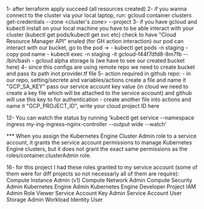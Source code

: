 1- after terraform apply succeed (all resources created)
2- if you wanna connect to the cluster via your local laptop, run: gcloud container clusters get-credentials <cluster name> --zone <cluster's zone> --project <project ID>
3- if you have gcloud and kubectl install on your local machine you have to be able interact with your cluster (kubectl get pods/kubectl get svc etc)
    check to have "Cloud Resource Manager API" enaled (for GH action interaction)
our pod can interact with our bucket, go to the pod ->
    - kubectl get pods -n staging
    - copy pod name
    - kubectl exec -n staging -it gcloud-f44f7dfd8-8m7fb -- /bin/bash
    - gcloud alpha storage ls (we have to see our created bucket here)
4- since this configs are using remote repo we need to create bucket and pass its path inot provider.tf file
5- action required in github repo:
    - in our repo, setting/secrete and variables/actions create a file and name it "GCP_SA_KEY" pass our service account key value (in cloud we need to create a key file which will be attached to the service account) and github will use this key to for authentication
    - create another file into actions and name it "GCP_PROJECT_ID", write your cloud project ID here

12- You can watch the status by running 'kubectl get service --namespace ingress my-ing-ingress-nginx-controller --output wide --watch'

*** When you assign the Kubernetes Engine Cluster Admin role to a service account, it grants the service account permissions to manage Kubernetes Engine clusters, but it does not grant the exact same permissions as the roles/container.clusterAdmin role.

16- for this project I had these roles granted to my service account (some of them were for diff projects so not necessarly all of them are require): 	
Compute Instance Admin (v1)
Compute Network Admin
Compute Security Admin
Kubernetes Engine Admin
Kubernetes Engine Developer
Project IAM Admin
Role Viewer
Service Account Key Admin
Service Account User
Storage Admin
Workload Identity User